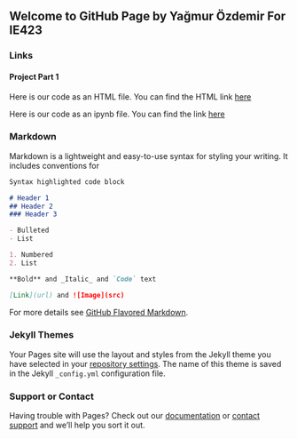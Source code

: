 ## Welcome to GitHub Page by Yağmur Özdemir For IE423

### Links 
#### Project Part 1 

Here is our code as an HTML file. You can find the HTML link [here](https://bu-ie-423.github.io/fall-23-yagmur789/project-part1.html)

Here is our code as an ipynb file. You can find the link [here](https://bu-ie-423.github.io/fall-23-yagmur789/project-part1.ipynb)

### Markdown

Markdown is a lightweight and easy-to-use syntax for styling your writing. It includes conventions for

```markdown
Syntax highlighted code block

# Header 1
## Header 2
### Header 3

- Bulleted
- List

1. Numbered
2. List

**Bold** and _Italic_ and `Code` text

[Link](url) and ![Image](src)
```

For more details see [GitHub Flavored Markdown](https://guides.github.com/features/mastering-markdown/).

### Jekyll Themes

Your Pages site will use the layout and styles from the Jekyll theme you have selected in your [repository settings](https://github.com/BU-IE-582/fall-23-ilaydacelenkk/settings/pages). The name of this theme is saved in the Jekyll `_config.yml` configuration file.

### Support or Contact

Having trouble with Pages? Check out our [documentation](https://docs.github.com/categories/github-pages-basics/) or [contact support](https://support.github.com/contact) and we’ll help you sort it out.
